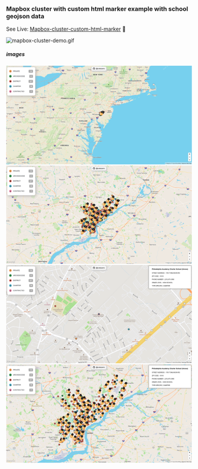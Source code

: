 ### Mapbox cluster with custom html marker example with school geojson data

See Live: [Mapbox-cluster-custom-html-marker](https://harmonious-horse-607a85.netlify.app/) :link:

![mapbox-cluster-demo.gif](./assets/mapbox-cluster-demo-2.gif)

##### images

![](./assets/0.png)
![](./assets/1.png)
![](./assets/2.png)
![](./assets/3.png)
